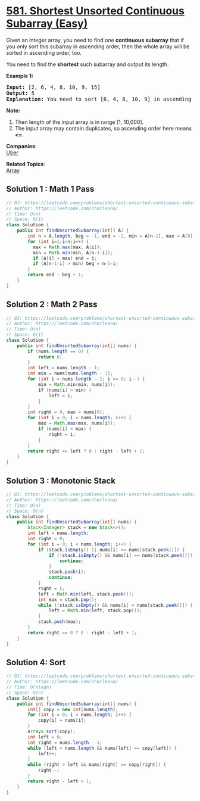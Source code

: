 # [581. Shortest Unsorted Continuous Subarray (Easy)](https://leetcode.com/problems/shortest-unsorted-continuous-subarray/)

<p>Given an integer array, you need to find one <b>continuous subarray</b> that if you only sort this subarray in ascending order, then the whole array will be sorted in ascending order, too. </p> 

<p>You need to find the <b>shortest</b> such subarray and output its length.</p>

<p><b>Example 1:</b><br>
</p><pre><b>Input:</b> [2, 6, 4, 8, 10, 9, 15]
<b>Output:</b> 5
<b>Explanation:</b> You need to sort [6, 4, 8, 10, 9] in ascending order to make the whole array sorted in ascending order.
</pre>
<p></p>

<p><b>Note:</b><br>
</p><ol>
<li>Then length of the input array is in range [1, 10,000].</li>
<li>The input array may contain duplicates, so ascending order here means <b>&lt;=</b>. </li>
</ol>
<p></p>

**Companies**:  
[Uber](https://leetcode.com/company/uber)

**Related Topics**:  
[Array](https://leetcode.com/tag/array/)

## Solution 1 : Math 1 Pass

```java
// OJ: https://leetcode.com/problems/shortest-unsorted-continuous-subarray/
// Author: https://leetcode.com/charlesna/
// Time: O(n)
// Space: O(1)
class Solution {
    public int findUnsortedSubarray(int[] A) {
        int n = A.length, beg = -1, end = -2, min = A[n-1], max = A[0];
        for (int i=1;i<n;i++) {
          max = Math.max(max, A[i]);
          min = Math.min(min, A[n-1-i]);
          if (A[i] < max) end = i;
          if (A[n-1-i] > min) beg = n-1-i; 
        }
        return end - beg + 1;
    }
}
```

## Solution 2 : Math 2 Pass

```java
// OJ: https://leetcode.com/problems/shortest-unsorted-continuous-subarray/
// Author: https://leetcode.com/charlesna/
// Time: O(n)
// Space: O(1)
class Solution {
    public int findUnsortedSubarray(int[] nums) {
        if (nums.length == 0) {
            return 0;
        }
        int left = nums.length - 1;
        int min = nums[nums.length - 1];
        for (int i = nums.length - 1; i >= 0; i--) {
            min = Math.min(min, nums[i]);
            if (nums[i] > min) {
                left = i;
            }
        }
        int right = 0, max = nums[0];
        for (int i = 0; i < nums.length; i++) {
            max = Math.max(max, nums[i]);
            if (nums[i] < max) {
                right = i;
            }
        }
        return right <= left ? 0 : right - left + 1;
    }
}
```

## Solution 3 : Monotonic Stack

```java
// OJ: https://leetcode.com/problems/shortest-unsorted-continuous-subarray/
// Author: https://leetcode.com/charlesna/
// Time: O(n)
// Space: O(n)
class Solution {
    public int findUnsortedSubarray(int[] nums) {
        Stack<Integer> stack = new Stack<>();
        int left = nums.length;
        int right = 0;
        for (int i = 0; i < nums.length; i++) {
            if (stack.isEmpty() || nums[i] >= nums[stack.peek()]) {
                if (!stack.isEmpty() && nums[i] == nums[stack.peek()]) {
                    continue;
                }
                stack.push(i);
                continue;
            }
            right = i;
            left = Math.min(left, stack.peek());
            int max = stack.pop();
            while (!stack.isEmpty() && nums[i] < nums[stack.peek()]) {
                left = Math.min(left, stack.pop());
            }
            stack.push(max);
        }    
        return right == 0 ? 0 : right - left + 1;
    }
}
```

## Solution 4: Sort

```java
// OJ: https://leetcode.com/problems/shortest-unsorted-continuous-subarray/
// Author: https://leetcode.com/charlesna/
// Time: O(nlogn)
// Space: O(n)
class Solution {
    public int findUnsortedSubarray(int[] nums) {
        int[] copy = new int[nums.length];
        for (int i = 0; i < nums.length; i++) {
            copy[i] = nums[i];
        }
        Arrays.sort(copy);
        int left = 0;
        int right = nums.length - 1;
        while (left < nums.length && nums[left] == copy[left]) {
            left++;
        }
        while (right > left && nums[right] == copy[right]) {
            right--;
        }
        return right - left + 1;
    }
}
```